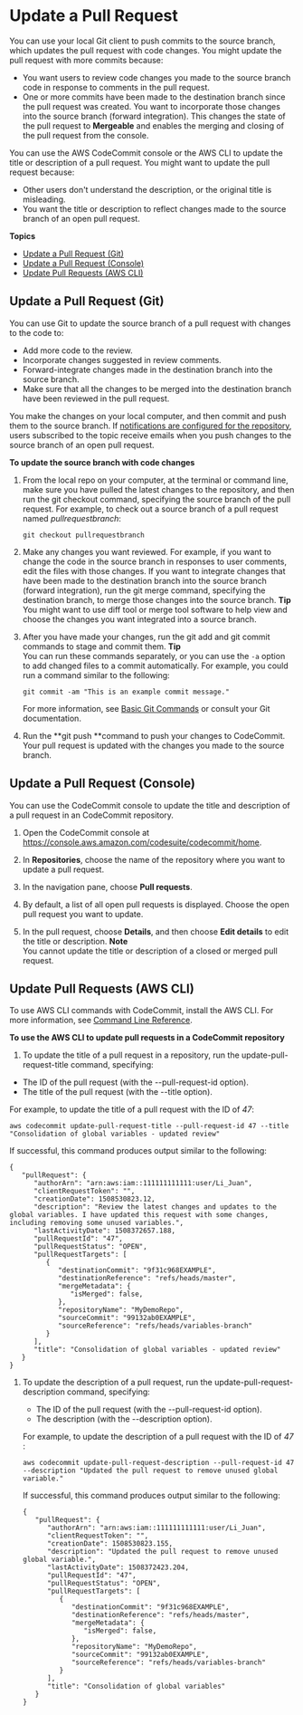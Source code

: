 # Update a Pull Request<a name="how-to-update-pull-request"></a>

You can use your local Git client to push commits to the source branch, which updates the pull request with code changes\. You might update the pull request with more commits because:
+ You want users to review code changes you made to the source branch code in response to comments in the pull request\.
+ One or more commits have been made to the destination branch since the pull request was created\. You want to incorporate those changes into the source branch \(forward integration\)\. This changes the state of the pull request to **Mergeable** and enables the merging and closing of the pull request from the console\.

You can use the AWS CodeCommit console or the AWS CLI to update the title or description of a pull request\. You might want to update the pull request because:
+ Other users don't understand the description, or the original title is misleading\.
+ You want the title or description to reflect changes made to the source branch of an open pull request\.

**Topics**
+ [Update a Pull Request \(Git\)](#how-to-update-pull-request-git)
+ [Update a Pull Request \(Console\)](#how-to-update-pull-request-console)
+ [Update Pull Requests \(AWS CLI\)](#how-to-update-pull-request-cli)

## Update a Pull Request \(Git\)<a name="how-to-update-pull-request-git"></a>

You can use Git to update the source branch of a pull request with changes to the code to:
+ Add more code to the review\.
+ Incorporate changes suggested in review comments\.
+ Forward\-integrate changes made in the destination branch into the source branch\.
+ Make sure that all the changes to be merged into the destination branch have been reviewed in the pull request\.

You make the changes on your local computer, and then commit and push them to the source branch\. If [notifications are configured for the repository](how-to-repository-email.md), users subscribed to the topic receive emails when you push changes to the source branch of an open pull request\.

**To update the source branch with code changes**

1. From the local repo on your computer, at the terminal or command line, make sure you have pulled the latest changes to the repository, and then run the git checkout command, specifying the source branch of the pull request\. For example, to check out a source branch of a pull request named *pullrequestbranch*:

   ```
   git checkout pullrequestbranch
   ```

1. Make any changes you want reviewed\. For example, if you want to change the code in the source branch in responses to user comments, edit the files with those changes\. If you want to integrate changes that have been made to the destination branch into the source branch \(forward integration\), run the git merge command, specifying the destination branch, to merge those changes into the source branch\. 
**Tip**  
You might want to use diff tool or merge tool software to help view and choose the changes you want integrated into a source branch\.

1. After you have made your changes, run the git add and git commit commands to stage and commit them\. 
**Tip**  
You can run these commands separately, or you can use the `-a` option to add changed files to a commit automatically\. For example, you could run a command similar to the following:   

   ```
   git commit -am "This is an example commit message."
   ```

   For more information, see [Basic Git Commands](how-to-basic-git.md) or consult your Git documentation\.

1. Run the **git push **command to push your changes to CodeCommit\. Your pull request is updated with the changes you made to the source branch\.

## Update a Pull Request \(Console\)<a name="how-to-update-pull-request-console"></a>

You can use the CodeCommit console to update the title and description of a pull request in an CodeCommit repository\. 

1. Open the CodeCommit console at [https://console\.aws\.amazon\.com/codesuite/codecommit/home](https://console.aws.amazon.com/codesuite/codecommit/home)\.

1. In **Repositories**, choose the name of the repository where you want to update a pull request\. 

1. In the navigation pane, choose **Pull requests**\.

1. By default, a list of all open pull requests is displayed\. Choose the open pull request you want to update\.

1. In the pull request, choose **Details**, and then choose **Edit details** to edit the title or description\.
**Note**  
You cannot update the title or description of a closed or merged pull request\.

## Update Pull Requests \(AWS CLI\)<a name="how-to-update-pull-request-cli"></a>

To use AWS CLI commands with CodeCommit, install the AWS CLI\. For more information, see [Command Line Reference](cmd-ref.md)\. 

**To use the AWS CLI to update pull requests in a CodeCommit repository**

1.  To update the title of a pull request in a repository, run the update\-pull\-request\-title command, specifying:
   + The ID of the pull request \(with the \-\-pull\-request\-id option\)\.
   + The title of the pull request \(with the \-\-title option\)\.

   For example, to update the title of a pull request with the ID of *47*:

   ```
   aws codecommit update-pull-request-title --pull-request-id 47 --title "Consolidation of global variables - updated review"  
   ```

   If successful, this command produces output similar to the following:

   ```
   {
      "pullRequest": { 
         "authorArn": "arn:aws:iam::111111111111:user/Li_Juan",
         "clientRequestToken": "",
         "creationDate": 1508530823.12,
         "description": "Review the latest changes and updates to the global variables. I have updated this request with some changes, including removing some unused variables.",
         "lastActivityDate": 1508372657.188,
         "pullRequestId": "47",
         "pullRequestStatus": "OPEN",
         "pullRequestTargets": [ 
            { 
               "destinationCommit": "9f31c968EXAMPLE",
               "destinationReference": "refs/heads/master",
               "mergeMetadata": { 
                  "isMerged": false,
               },
               "repositoryName": "MyDemoRepo",
               "sourceCommit": "99132ab0EXAMPLE",
               "sourceReference": "refs/heads/variables-branch"
            }
         ],
         "title": "Consolidation of global variables - updated review"
      }
   }
   ```

1. To update the description of a pull request, run the update\-pull\-request\-description command, specifying:
   + The ID of the pull request \(with the \-\-pull\-request\-id option\)\.
   + The description \(with the \-\-description option\)\. 

    For example, to update the description of a pull request with the ID of *47* :

   ```
   aws codecommit update-pull-request-description --pull-request-id 47 --description "Updated the pull request to remove unused global variable."
   ```

   If successful, this command produces output similar to the following:

   ```
   {
      "pullRequest": { 
         "authorArn": "arn:aws:iam::111111111111:user/Li_Juan",
         "clientRequestToken": "",
         "creationDate": 1508530823.155,
         "description": "Updated the pull request to remove unused global variable.",
         "lastActivityDate": 1508372423.204,
         "pullRequestId": "47",
         "pullRequestStatus": "OPEN",
         "pullRequestTargets": [ 
            { 
               "destinationCommit": "9f31c968EXAMPLE",
               "destinationReference": "refs/heads/master",
               "mergeMetadata": { 
                  "isMerged": false,
               },
               "repositoryName": "MyDemoRepo",
               "sourceCommit": "99132ab0EXAMPLE",
               "sourceReference": "refs/heads/variables-branch"
            }
         ],
         "title": "Consolidation of global variables"
      }
   }
   ```